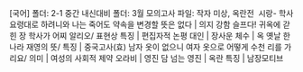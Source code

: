 [국어]
폴더: 2-1 중간 내신대비
폴더: 3월 모의고사
파일: 작자 미상, 옥란전
​
시랑- 학사 요령대로 하려니와 나는 죽어도 약속을 변경할 뜻은 없다			| 의지 강함
슬프다! 귀옥에 갇힌 장 학사가 어찌 알리오/ 표현상 특징			| 편집자적 논평
대인			| 장사운
체수			| 옥
옛날 한나라 재영의 뜻/ 특징			| 중국고사(효)
남자 옷이 없으니 여자 옷으로 어떻게 수천 리를 가리요/ 의미			| 여성의 사회적 제약
오라비			| 영진
담 넘는 영진			| 옥란
특징			| 남장모티브
​
